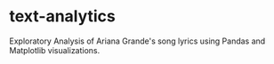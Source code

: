 # text-analytics
Exploratory Analysis of Ariana Grande's song lyrics using Pandas and Matplotlib visualizations.
